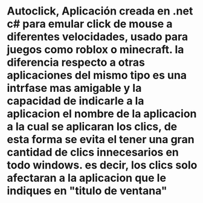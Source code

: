# Autoclick, Aplicación creada en .net c# para emular click de mouse a diferentes velocidades, usado para juegos como roblox o minecraft. la diferencia respecto a otras aplicaciones del mismo tipo es una intrfase mas amigable y la capacidad de indicarle a la aplicacion el nombre de la aplicacion a la cual se aplicaran los clics, de esta forma se evita el tener una gran cantidad de clics innecesarios en todo windows. es decir, los clics solo afectaran a la aplicacion que le indiques en "titulo de ventana"
